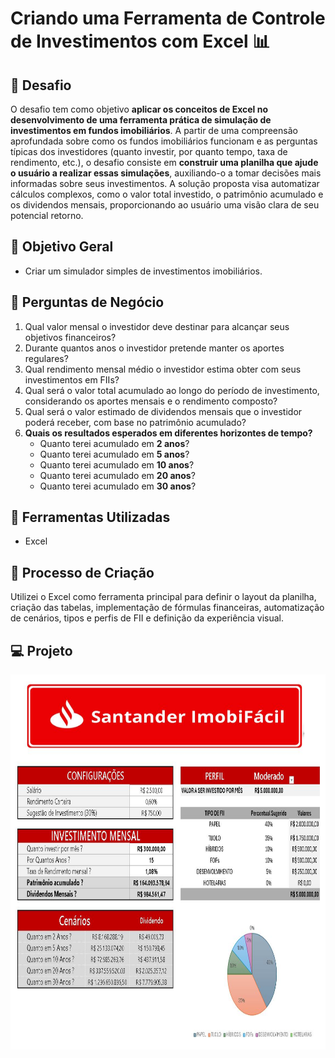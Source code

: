 # Criando uma Ferramenta de Controle de Investimentos com Excel 📊

## 🚀 Desafio

O desafio tem como objetivo **aplicar os conceitos de Excel no desenvolvimento de uma ferramenta prática de simulação de investimentos em fundos imobiliários**. A partir de uma compreensão aprofundada sobre como os fundos imobiliários funcionam e as perguntas típicas dos investidores (quanto investir, por quanto tempo, taxa de rendimento, etc.), o desafio consiste em **construir uma planilha que ajude o usuário a realizar essas simulações**, auxiliando-o a tomar decisões mais informadas sobre seus investimentos. A solução proposta visa automatizar cálculos complexos, como o valor total investido, o patrimônio acumulado e os dividendos mensais, proporcionando ao usuário uma visão clara de seu potencial retorno.

## 📒 Objetivo Geral

- Criar um simulador simples de investimentos imobiliários.

## 🎯 Perguntas de Negócio

1. Qual valor mensal o investidor deve destinar para alcançar seus objetivos financeiros?
2. Durante quantos anos o investidor pretende manter os aportes regulares?
3. Qual rendimento mensal médio o investidor estima obter com seus investimentos em FIIs?
4. Qual será o valor total acumulado ao longo do período de investimento, considerando os aportes mensais e o rendimento composto?
5. Qual será o valor estimado de dividendos mensais que o investidor poderá receber, com base no patrimônio acumulado?
6. **Quais os resultados esperados em diferentes horizontes de tempo?**
    - Quanto terei acumulado em **2 anos**?
    - Quanto terei acumulado em **5 anos**?
    - Quanto terei acumulado em **10 anos**?
    - Quanto terei acumulado em **20 anos**?
    - Quanto terei acumulado em **30 anos**?

## 🤖 Ferramentas Utilizadas

- Excel

## 🧐 Processo de Criação

Utilizei o Excel como ferramenta principal para definir o layout da planilha, criação das tabelas, implementação de fórmulas financeiras, automatização de cenários, tipos e perfis de FII e definição da experiência visual.


## 💻 Projeto
<p align="center">
  <a href="https://github.com/guimanaira/Repositorio_Dados/blob/main/Bootcamp_Santander-Excel_com_IA/01_Criando_uma_Ferramenta%20de_Controle_de_Investimentos/simulador_imobiliario.xlsx">
  <img src="https://github.com/guimanaira/Repositorio_Dados/blob/main/Bootcamp_Santander-Excel_com_IA/01_Criando_uma_Ferramenta%20de_Controle_de_Investimentos/santanderimob.JPG" height="600"/></a>
</p>
